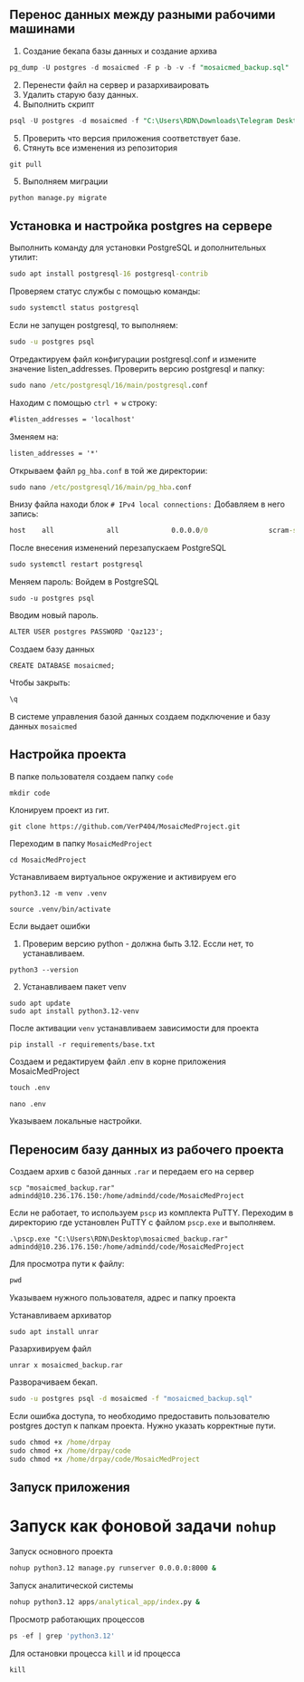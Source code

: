 ## Перенос данных между разными рабочими машинами

1. Создание бекапа базы данных и создание архива

``` sql
pg_dump -U postgres -d mosaicmed -F p -b -v -f "mosaicmed_backup.sql"
```

2. Перенести файл на сервер и разархиваировать
3. Удалить старую базу данных.
4. Выполнить скрипт

``` sql
psql -U postgres -d mosaicmed -f "C:\Users\RDN\Downloads\Telegram Desktop\mosaicmed_backup.sql"
```
5. Проверить что версия приложения соответствует базе. 
6. Стянуть все изменения из репозитория
```
git pull
```
5. Выполняем миграции

``` python
python manage.py migrate
```

## Установка и настройка postgres на сервере

Выполнить команду для установки PostgreSQL и дополнительных утилит:

``` cmd
sudo apt install postgresql-16 postgresql-contrib
```

Проверяем статус службы с помощью команды:

``` cmd
sudo systemctl status postgresql
```

Если не запущен postgresql, то выполняем:

``` cmd
sudo -u postgres psql
```

Отредактируем файл конфигурации postgresql.conf и измените значение listen_addresses. Проверить версию postgresql и
папку:

``` cmd
sudo nano /etc/postgresql/16/main/postgresql.conf
```

Находим с помощью `ctrl + w` строку:

``` cmd
#listen_addresses = 'localhost'
```

Зменяем на:

``` cmd
listen_addresses = '*'
```

Открываем файл `pg_hba.conf` в той же директории:

``` cmd
sudo nano /etc/postgresql/16/main/pg_hba.conf
```

Внизу файла находи блок `# IPv4 local connections:`
Добавляем в него запись:

``` cmd
host    all             all             0.0.0.0/0               scram-sha-256
```

После внесения изменений перезапускаем PostgreSQL

``` cmd
sudo systemctl restart postgresql
```

Меняем пароль:
Войдем в PostgreSQL

``` 
sudo -u postgres psql
```

Вводим новый пароль.

``` cmd
ALTER USER postgres PASSWORD 'Qaz123';
```
Создаем базу данных
```
CREATE DATABASE mosaicmed;
```
Чтобы закрыть:

``` cmd
\q
```

В системе управления базой данных создаем подключение и базу данных `mosaicmed`

## Настройка проекта

В папке пользователя создаем папку `code`

```
mkdir code
```

Клонируем проект из гит.

```
git clone https://github.com/VerP404/MosaicMedProject.git
```

Переходим в папку `MosaicMedProject`

```
cd MosaicMedProject
```

Устанавливаем виртуальное окружение и активируем его

```
python3.12 -m venv .venv
```

```
source .venv/bin/activate
```

Если выдает ошибки

1. Проверим версию python - должна быть 3.12. Ессли нет, то устанавливаем.

```
python3 --version
```

2. Устанавливаем пакет venv

```
sudo apt update
sudo apt install python3.12-venv
```

После активации `venv` устанавливаем зависимости для проекта

```
pip install -r requirements/base.txt
```

Создаем и редактируем файл .env в корне приложения MosaicMedProject

```  cmd
touch .env
```

``` cmd
nano .env
```

Указываем локальные настройки.

## Переносим базу данных из рабочего проекта

Создаем архив с базой данных `.rar` и передаем его на сервер

``` 
scp "mosaicmed_backup.rar" admindd@10.236.176.150:/home/admindd/code/MosaicMedProject
```

Если не работает, то используем `pscp` из комплекта PuTTY.
Переходим в директорию где установлен PuTTY с файлом `pscp.exe` и выполняем.

```
.\pscp.exe "C:\Users\RDN\Desktop\mosaicmed_backup.rar" admindd@10.236.176.150:/home/admindd/code/MosaicMedProject

```

Для просмотра пути к файлу:

``` cmd
pwd
```

Указываем нужного пользователя, адрес и папку проекта

Устанавливаем архиватор

``` 
sudo apt install unrar
```

Разархивируем файл

``` 
unrar x mosaicmed_backup.rar
```

Разворачиваем бекап.

``` cmd
sudo -u postgres psql -d mosaicmed -f "mosaicmed_backup.sql"
```

Если ошибка доступа, то необходимо предоставить пользователю postgres доступ к папкам проекта.
Нужно указать корректные пути.

``` cmd
sudo chmod +x /home/drpay
sudo chmod +x /home/drpay/code
sudo chmod +x /home/drpay/code/MosaicMedProject

```

## Запуск приложения
# Запуск как фоновой задачи `nohup`
Запуск основного проекта
``` cmd
nohup python3.12 manage.py runserver 0.0.0.0:8000 &
```
Запуск аналитической системы
``` cmd
nohup python3.12 apps/analytical_app/index.py &
```
Просмотр работающих процессов
``` sql
ps -ef | grep 'python3.12'
``` 
Для остановки процесса `kill` и id процесса
```
kill
```